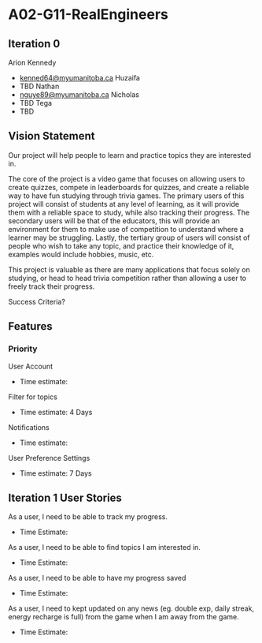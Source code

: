 # A02-G11-RealEngineers

## Iteration 0

Arion Kennedy 
- kenned64@myumanitoba.ca
Huzaifa
- TBD
Nathan
- nguye89@myumanitoba.ca
Nicholas
- TBD
Tega
- TBD

## Vision Statement

Our project will help people to learn and practice topics they are interested in. 

The core of the project is a video game that focuses on allowing users to create quizzes, compete in leaderboards for quizzes, and create a reliable way to have fun studying through trivia games. The primary users of this project will consist of students at any level of learning, as it will provide them with a reliable space to study, while also tracking their progress. The secondary users will be that of the educators, this will provide an environment for them to make use of competition to understand where a learner may be struggling. Lastly, the tertiary group of users will consist of people who wish to take any topic, and practice their knowledge of it, examples would include hobbies, music, etc.

This project is valuable as there are many applications that focus solely on studying, or head to head trivia competition rather than allowing a user to freely track their progress.

Success Criteria?

## Features

### Priority
User Account
- Time estimate: 

Filter for topics
- Time estimate: 4 Days

Notifications
- Time estimate: 

User Preference Settings
- Time estimate: 7 Days

## Iteration 1 User Stories
As a user, I need to be able to track my progress.
- Time Estimate: 

As a user, I need to be able to find topics I am interested in.
- Time Estimate: 

As a user, I need to be able to have my progress saved
- Time Estimate: 

As a user, I need to kept updated on any news (eg. double exp, daily streak, energy recharge is full) from the game when I am away from the game.
- Time Estimate: 
